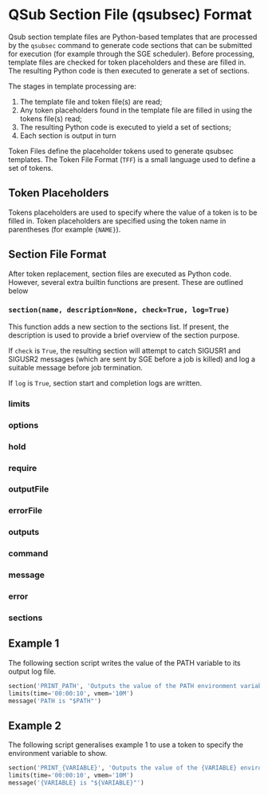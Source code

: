# QSub Section File (qsubsec) Format

Qsub section template files are Python-based templates that are processed by the `qsubsec` command to generate code sections that can be submitted for execution (for example through the SGE scheduler). Before processing, template files are checked for token placeholders and these are filled in. The resulting Python code is then executed to generate a set of sections.

The stages in template processing are:

1. The template file and token file(s) are read;
2. Any token placeholders found in the template file are filled in using the tokens file(s) read;
3. The resulting Python code is executed to yield a set of sections;
4. Each section is output in turn

Token Files define the placeholder tokens used to generate qsubsec templates. The Token File Format (`TFF`) is a small language used to define a set of tokens.

## Token Placeholders

Tokens placeholders are used to specify where the value of a token is to be filled in. Token placeholders are specified using the token name in parentheses (for example `{NAME}`).

## Section File Format

After token replacement, section files are executed as Python code. However, several extra builtin functions are present. These are outlined below

### `section(name, description=None, check=True, log=True)`

This function adds a new section to the sections list. If present, the description is used to provide a brief overview of the section purpose.

If `check` is `True`, the resulting section will attempt to catch SIGUSR1 and SIGUSR2 messages (which are sent by SGE before a job is killed) and log a suitable message before job termination.

If `log` is `True`, section start and completion logs are written.

### limits
### options
### hold
### require
### outputFile
### errorFile
### outputs
### command
### message
### error

### __sections__

## Example 1

The following section script writes the value of the PATH variable to its output log file.

~~~python
section('PRINT_PATH', 'Outputs the value of the PATH environment variable to log')
limits(time='00:00:10', vmem='10M')
message('PATH is "$PATH"')
~~~

## Example 2

The following script generalises example 1 to use a token to specify the environment variable to show.

~~~python
section('PRINT_{VARIABLE}', 'Outputs the value of the {VARIABLE} environment variable to log', check=False, log=False)
limits(time='00:00:10', vmem='10M')
message('{VARIABLE} is "${VARIABLE}"')
~~~

